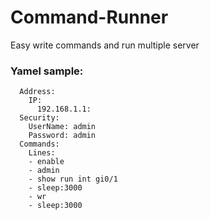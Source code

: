 # Command-Runner
Easy write commands and run multiple server

### Yamel sample:
```
  Address:
    IP:
      192.168.1.1:      
  Security:
    UserName: admin
    Password: admin
  Commands:
    Lines:
    - enable
    - admin
    - show run int gi0/1
    - sleep:3000
    - wr
    - sleep:3000
```
